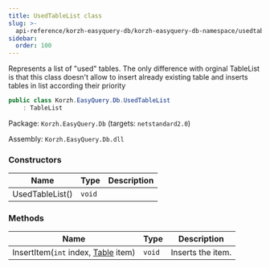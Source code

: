 ```yaml
---
title: UsedTableList class
slug: >-
  api-reference/korzh-easyquery-db/korzh-easyquery-db-namespace/usedtablelist-class
sidebar:
  order: 100
---
```


Represents a list of "used" tables.  The only difference with orginal TableList is that this class doesn't allow to insert already existing table and inserts tables in list according their priority
```csharp
public class Korzh.EasyQuery.Db.UsedTableList
    : TableList

```
Package: `Korzh.EasyQuery.Db` (targets: `netstandard2.0`)

Assembly: `Korzh.EasyQuery.Db.dll`

### Constructors

| Name | Type | Description | 
| --- | --- | --- | 
| UsedTableList() | `void` |  | 


### Methods

| Name | Type | Description | 
| --- | --- | --- | 
| InsertItem(`int` index, [Table](///////////////easyquery/docs/api-reference/korzh-easyquery-db/korzh-easyquery-db-namespace/table-class) item) | `void` | Inserts the item. |
